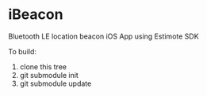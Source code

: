 iBeacon
=======

Bluetooth LE location beacon iOS App using Estimote SDK


To build:

1. clone this tree
2. git submodule init
3. git submodule update
